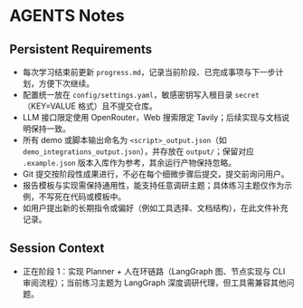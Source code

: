 # AGENTS Notes

## Persistent Requirements
- 每次学习结束前更新 `progress.md`，记录当前阶段、已完成事项与下一步计划，方便下次继续。
- 配置统一放在 `config/settings.yaml`，敏感密钥写入根目录 `secret`（KEY=VALUE 格式）且不提交仓库。
- LLM 接口限定使用 OpenRouter，Web 搜索限定 Tavily；后续实现与文档说明保持一致。
- 所有 demo 或脚本输出命名为 `<script>_output.json`（如 `demo_integrations_output.json`），并存放在 `output/`；保留对应 `.example.json` 版本入库作为参考，其余运行产物保持忽略。
- Git 提交按阶段性成果进行，不必在每个细微步骤后提交，提交前询问用户。
- 报告模板与实现需保持通用性，能支持任意调研主题；具体练习主题仅作为示例，不写死在代码或模板中。
- 如用户提出新的长期指令或偏好（例如工具选择、文档结构），在此文件补充记录。

## Session Context
- 正在阶段 1：实现 Planner + 人在环链路（LangGraph 图、节点实现与 CLI 审阅流程）；当前练习主题为 LangGraph 深度调研代理，但工具需兼容其他问题。

